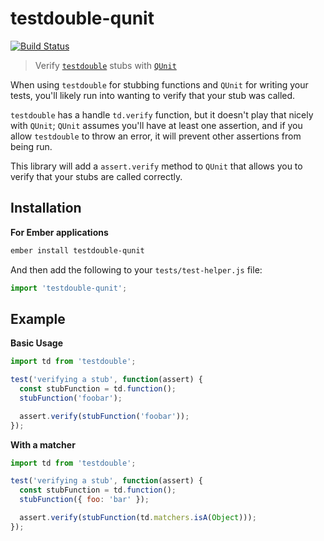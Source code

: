 testdouble-qunit
=================================================================================

[![Build Status](https://travis-ci.org/alexlafroscia/testdouble-qunit.svg?branch=master)](https://travis-ci.org/alexlafroscia/testdouble-qunit)

> Verify [`testdouble`][testdouble] stubs with [`QUnit`][qunit]

When using `testdouble` for stubbing functions and `QUnit` for writing your tests, you'll likely run into wanting to verify that your stub was called.

`testdouble` has a handle `td.verify` function, but it doesn't play that nicely with `QUnit`; `QUnit` assumes you'll have at least one assertion, and if you allow `testdouble` to throw an error, it will prevent other assertions from being run.

This library will add a `assert.verify` method to `QUnit` that allows you to verify that your stubs are called correctly.

Installation
---------------------------------------------------------------------------------

**For Ember applications**

```bash
ember install testdouble-qunit
```

And then add the following to your `tests/test-helper.js` file:

```javascript
import 'testdouble-qunit';
```

Example
---------------------------------------------------------------------------------

**Basic Usage**

```javascript
import td from 'testdouble';

test('verifying a stub', function(assert) {
  const stubFunction = td.function();
  stubFunction('foobar');

  assert.verify(stubFunction('foobar'));
});
```

**With a matcher**

```javascript
import td from 'testdouble';

test('verifying a stub', function(assert) {
  const stubFunction = td.function();
  stubFunction({ foo: 'bar' });

  assert.verify(stubFunction(td.matchers.isA(Object)));
});
```

[testdouble]: https://github.com/testdouble/testdouble.js/
[qunit]: https://qunitjs.com
